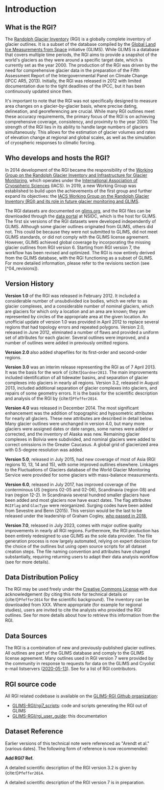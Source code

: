 # Introduction

## What is the RGI?

The [Randolph Glacier Inventory](https://www.glims.org/RGI) (RGI) is a globally complete inventory of glacier outlines. It is a subset of the database compiled by the [Global Land Ice Measurements from Space](https://www.glims.org) initiative (GLIMS). While GLIMS is a database that covers multiple time periods, the RGI aims to provide a snapshot of the world's glaciers as they were around a specific target date, which is currently set as the year 2000. The production of the RGI was driven by the need for comprehensive glacier data in the preparation of the Fifth Assessment Report of the Intergovernmental Panel on Climate Change (IPCC AR5, 2013). Initially, the RGI was released in 2012 with limited documentation due to the tight deadlines of the IPCC, but it has been continuously updated since then.

It's important to note that the RGI was not specifically designed to measure area changes on a glacier-by-glacier basis, where precise dating, delineation, and georeferencing are crucial. While many RGI outlines meet these accuracy requirements, the primary focus of the RGI is on achieving comprehensive coverage, consistency, and proximity to the year 2000. The strength of the RGI lies in its ability to handle large numbers of glaciers simultaneously. This allows for the estimation of glacier volumes and rates of elevation change at regional and global scales, as well as the simulation of cryospheric responses to climatic forcing.


## Who develops and hosts the RGI?

In 2014 development of the RGI became the responsibility of the [Working Group on the Randolph Glacier Inventory and Infrastructure for Glacier Monitoring](https://cryosphericsciences.org/activities/wg-rgi/), which operates under the [International Association of Cryospheric Sciences](https://cryosphericsciences.org) (IACS).  In 2019, a new Working Group was established to build upon the achievements of the first group and further expand its objectives: the [IACS Working Group on the Randolph Glacier Inventory (RGI) and its role in future glacier monitoring and GLIMS](https://cryosphericsciences.org/activities/working-groups/rgi-working-group/).

The RGI datasets are documented on [glims.org](https://www.glims.org/RGI), and the RGI files can be downloaded through the [data portal](https://nsidc.org/data/nsidc-0770) at NSIDC, which is the host for GLIMS. The first six versions of the RGI datasets were developed independently of GLIMS. Although some glacier outlines originated from GLIMS, others did not. This could be because they were not submitted to GLIMS, did not meet GLIMS standards, or did not comply with the GLIMS license agreement. However, GLIMS achieved global coverage by incorporating the missing glacier outlines from RGI version 6. Starting from RGI version 7, the workflow has been revised and optimized. The RGI is now entirely derived from the GLIMS database, with the RGI functioning as a subset of GLIMS. For more detailed information, please refer to the revisions section (see [^04_revisions]).

## Version History

**Version 1.0** of the RGI was released in February 2012. It included a considerable number of unsubdivided ice bodies, which we refer to as glacier complexes, and a considerable number of nominal glaciers, which are glaciers for which only a location and an area are known; they are represented by circles of the appropriate area at the given location. An unofficial update of version 1.0 was provided in April 2012 to replace several regions that had topology errors and repeated polygons. Version 2.0, released in June 2012, eliminated a number of flaws and provided a uniform set of attributes for each glacier. Several outlines were improved, and a number of outlines were added in previously omitted regions. 

**Version 2.0** also added shapefiles for its first-order and second-order regions.

**Version 3.0** was an interim release representing the RGI as of 7 April 2013. It was the basis for the work of {cite:t}`Gardner2013`. The main improvements included identification of all tidewater basins, and separation of glacier complexes into glaciers in nearly all regions. Version 3.2, released in August 2013, included additional separation of glacier complexes into glaciers, and repairs of some geometry errors. It is the basis for the scientific description and analysis of the RGI by {cite:t}`Pfeffer2014`.

**Version 4.0** was released in December 2014. The most significant enhancement was the addition of topographic and hypsometric attributes for nearly all glaciers. These new attributes are described in detail below. Many glacier outlines were unchanged in version 4.0, but many more glaciers were assigned dates or date ranges, some names were added or corrected, and the inventory of Alaska was new. Remaining glacier complexes in Bolivia were subdivided, and nominal glaciers were added to correct omissions in the Greater Caucasus. A global grid of glacierized area with 0.5-degree resolution was added.

**Version 5.0**, released in July 2015, had new coverage of most of Asia (RGI regions 10, 13, 14 and 15), with some improved outlines elsewhere. Linkages to the Fluctuations of Glaciers database of the World Glacier Monitoring Service were provided for some glaciers with mass-balance measurements.

**Version 6.0**, released in July 2017, has improved coverage of the conterminous US (regions 02-05 and 02-06), Scandinavia (region 08) and Iran (region 12-2). In Scandinavia several hundred smaller glaciers have been added and most glaciers now have exact dates. The flag attributes `RGIFlag` and `GlacType` were reorganized. Surging codes have been added from Sevestre and Benn (2015). This version would be the last to be released under the leadership of Graham Cogley, [who passed in 2018](https://www.igsoc.org/j-graham-cogley-1948-2018),

**Version 7.0**, released in July 2023, comes with major outline quality improvements in nearly all RGI regions. Furthermore, the RGI production has been entirely redesigned to use GLIMS as the sole data provider. The file generation process is now largely automated, relying on expert decision for the choice of the outlines but using open source scripts for all dataset creation steps. The file naming convention and attributes have changed substantially, requiring returning users to adapt their data analysis workflow (see [](04_revisions) for more details).

## Data Distribution Policy

The RGI may be used freely under the [Creative Commons License](https://creativecommons.org/licenses/by/4.0) with due acknowledgement (by citing this note for technical details or {cite:t}`Pfeffer2014` for the scientific background). The inventory can be downloaded from XXX. Where appropriate (for example for regional studies), users are invited to cite the analysts who provided the RGI outlines. See [](03_data_decription) for more details about how to retrieve this information from the RGI.

## Data Sources

The RGI is a combination of new and previously-published glacier outlines. All outlines are part of the GLIMS database and comply to the GLIMS license agreement. Many outlines used in RGI version 7 were provided by the community in response to requests for data on the GLIMS and Cryolist e-mail listservers ([2020-05-13](https://lists.cryolist.org/pipermail/cryolist/2020-May/005135.html)). See [](tables/data_sources) for a list of RGI contributors.

## RGI source code

All RGI related codebase is available on the [GLIMS-RGI Github organization](https://github.com/GLIMS-RGI):
- [GLIMS-RGI/rgi7_scripts](https://github.com/GLIMS-RGI/rgi7_scripts): code and scripts generating the RGI out of GLIMS
- [GLIMS-RGI/rgi_user_guide](https://github.com/GLIMS-RGI/rgi_user_guide): this documentation

## Dataset Reference

Earlier versions of this technical note were referenced as "Arendt et al." (various dates). The following form of reference is now recommended: 

**Add RGI7 Ref.**

A detailed scientific description of the RGI version 3.2 is given by {cite:t}`Pfeffer2014`.

A detailed scientific description of the RGI version 7 is in preparation.
